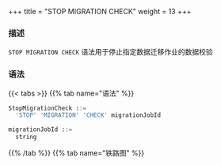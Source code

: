 +++
title = "STOP MIGRATION CHECK"
weight = 13
+++

### 描述

`STOP MIGRATION CHECK` 语法用于停止指定数据迁移作业的数据校验

### 语法

{{< tabs >}}
{{% tab name="语法" %}}
```sql
StopMigrationCheck ::=
  'STOP' 'MIGRATION' 'CHECK' migrationJobId 

migrationJobId ::=
  string
```
{{% /tab %}}
{{% tab name="铁路图" %}}
<iframe frameborder="0" name="diagram" id="diagram" width="100%" height="100%"></iframe>
{{% /tab %}}
{{< /tabs >}}

### 补充说明

- `migrationJobId` 需要通过 [SHOW MIGRATION LIST](/cn/reference/distsql/syntax/ral/migration/show-migration-list/) 语法查询获得

### 示例

- 停止指定数据迁移作业的数据校验

```sql
STOP MIGRATION CHECK 'j010180026753ef0e25d3932d94d1673ba551';
```

### 保留字

`STOP`、`MIGRATION`、`CHECK`

### 相关链接

- [保留字](/cn/reference/distsql/syntax/reserved-word/)
- [SHOW MIGRATION LIST](/cn/reference/distsql/syntax/ral/migration/show-migration-list/)
